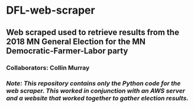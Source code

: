 # DFL-web-scraper
## Web scraped used to retrieve results from the 2018 MN General Election for the MN Democratic-Farmer-Labor party

### Collaborators: Collin Murray

### *Note: This repository contains only the Python code for the web scraper. This worked in conjunction with an AWS server and a website that worked together to gather election results.*

